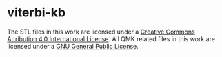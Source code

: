 # viterbi-kb

The STL files in this work are licensed under a
[Creative Commons Attribution 4.0 International License][cc-by]. All QMK related files in this work are licensed under a [GNU General Public License][qmk-license].

[cc-by]: http://creativecommons.org/licenses/by/4.0/
[qmk-license]: http://www.gnu.org/licenses/
